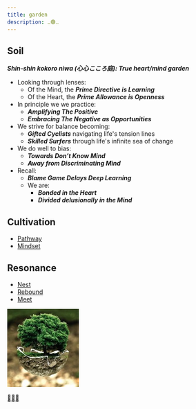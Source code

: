 ```yaml
---
title: garden
description: ⚊🟢⚋
---
```


## Soil

***Shin-shin kokoro niwa (心心こころ庭): True heart/mind garden***

* Looking through lenses: 
  * Of the Mind, the ***Prime Directive is Learning***
  * Of the Heart, the ***Prime Allowance is Openness***
* In principle we we practice:
  * ***Amplifying The Positive***
  * ***Embracing The Negative as Opportunities***
* We strive for balance becoming:
  * ***Gifted Cyclists*** navigating life's tension lines
  * ***Skilled Surfers*** through life's infinite sea of change
* We do well to bias:
  * ***Towards Don’t Know Mind***
  * ***Away from Discriminating Mind***
* Recall:
  * ***Blame Game Delays Deep Learning***
  * We are: 
    * ***Bonded in the Heart***
    * ***Divided delusionally in the Mind***

## Cultivation

* [Pathway](./pathway)
* [Mindset](https://mindset.basil.one)

## Resonance

* [Nest](./nest)
* [Rebound](https://rebound.basil.one)
* [Meet](https://meet.basil.one)

![...](./index.jpg)

[🌿🌀🎨](https://link.basil.one)
